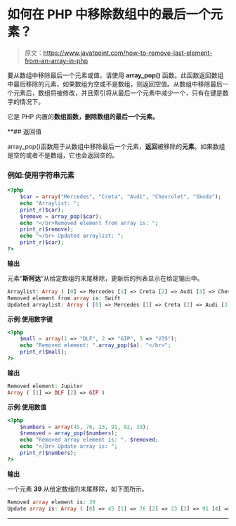 # 如何在 PHP 中移除数组中的最后一个元素？

> 原文：<https://www.javatpoint.com/how-to-remove-last-element-from-an-array-in-php>

要从数组中移除最后一个元素或值，请使用 **array_pop()** 函数。此函数返回数组中最后移除的元素，如果数组为空或不是数组，则返回空值。从数组中移除最后一个元素后，数组将被修改，并且索引将从最后一个元素中减少一个，只有在键是数字的情况下。

它是 PHP 内置的**数组函数，删除数组的最后一个元素。**

 **## 返回值

array_pop()函数用于从数组中移除最后一个元素，**返回**被移除的**元素**。如果数组是空的或者不是数组，它也会返回空的。

### 例如:使用字符串元素

```php
<?php
	$car = array("Mercedes", "Creta", "Audi", "Chevrolet", "Skoda");
	echo "Arraylist: ";
	print_r($car);
	$remove = array_pop($car);
	echo "</br>Removed element from array is: ";
	print_r($remove);
	echo "</br> Updated arraylist: ";
	print_r($car);
?>	

```

**输出**

元素“**斯柯达**”从给定数组的末尾移除，更新后的列表显示在给定输出中。

```php
Arraylist: Array ( [0] => Mercedes [1] => Creta [2] => Audi [3] => Chevrolet [4] => Skoda ) 
Removed element from array is: Swift
Updated arraylist: Array ( [0] => Mercedes [1] => Creta [2] => Audi [3] => Chevrolet )

```

**示例:使用数字键**

```php
<?php
	$mall = array(1 => "DLF", 2 => "GIP", 3 => "V3S");
	echo "Removed element: ".array_pop($a). "</br>";
	print_r($mall);
?>	

```

**输出**

```php
Removed element: Jupiter
Array ( [1] => DLF [2] => GIP )

```

**示例:使用数值**

```php
<?php
	$numbers = array(45, 76, 23, 91, 82, 39);
	$removed = array_pop($numbers);
	echo "Removed array element is: ". $removed; 
	echo "</br> Update array is: ";
	print_r($numbers);
?>	

```

**输出**

一个元素 **39** 从给定数组的末尾移除，如下图所示。

```php
Removed array element is: 39
Update array is: Array ( [0] => 45 [1] => 76 [2] => 23 [3] => 91 [4] => 82 )

```

* * ***